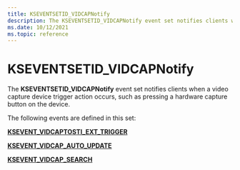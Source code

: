 ```yaml
---
title: KSEVENTSETID_VIDCAPNotify
description: The KSEVENTSETID_VIDCAPNotify event set notifies clients when a video capture device trigger action occurs.
ms.date: 10/12/2021
ms.topic: reference
---
```


# KSEVENTSETID_VIDCAPNotify

The **KSEVENTSETID_VIDCAPNotify** event set notifies clients when a video capture device trigger action occurs, such as pressing a hardware capture button on the device.

The following events are defined in this set:

[**KSEVENT_VIDCAPTOSTI_EXT_TRIGGER**](ksevent-vidcaptosti-ext-trigger.md)

[**KSEVENT_VIDCAP_AUTO_UPDATE**](ksevent-vidcap-auto-update.md)

[**KSEVENT_VIDCAP_SEARCH**](ksevent-vidcap-search.md)
